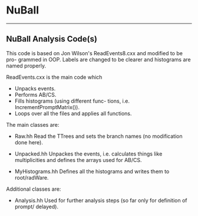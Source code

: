 # NuBall
-------------------------
NuBall Analysis Code(s)
-------------------------

This code is based on Jon Wilson's 
ReadEvents8.cxx and modified to be pro-
grammed in OOP. Labels are changed to be 
clearer and histograms are named properly. 

ReadEvents.cxx is the main code which 
- Unpacks events.
- Performs AB/CS.
- Fills histograms (using different func-
  tions, i.e. IncrementPromptMatrix()).
- Loops over all the files and applies
  all functions. 

The main classes are:

- Raw.hh
  Read the TTrees and sets the branch
  names (no modification done here).

- Unpacked.hh
  Unpackes the events, i.e. calculates
  things like multiplicities and defines
  the arrays used for AB/CS. 

- MyHistograms.hh
  Defines all the histograms and writes 
  them to root/radWare. 


Additional classes are:

- Analysis.hh
  Used for further analysis steps (so 
  far only for definition of prompt/
  delayed).

